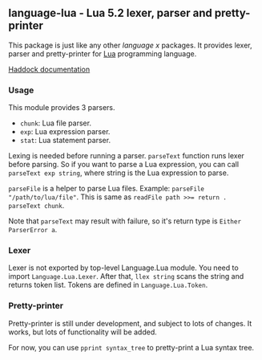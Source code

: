 language-lua - Lua 5.2 lexer, parser and pretty-printer
-------------------------------------------------------

This package is just like any other *language x* packages. It provides lexer, parser and pretty-printer for [Lua](http://www.lua.org/) programming language.

[Haddock documentation](https://osa1.github.io/language-lua)

### Usage

This module provides 3 parsers.

- `chunk`: Lua file parser.
- `exp`: Lua expression parser.
- `stat`: Lua statement parser.

Lexing is needed before running a parser. `parseText` function runs lexer before parsing. So if you want to parse a Lua expression, you can call `parseText exp string`, where string is the Lua expression to parse.

`parseFile` is a helper to parse Lua files. Example: `parseFile "/path/to/lua/file"`. This is same as `readFile path >>= return . parseText chunk`.

Note that `parseText` may result with failure, so it's return type is `Either ParserError a`.

### Lexer

Lexer is not exported by top-level Language.Lua module. You need to import `Language.Lua.Lexer`. After that, `llex string` scans the string and returns token list. Tokens are defined in `Language.Lua.Token`.

### Pretty-printer

Pretty-printer is still under development, and subject to lots of changes. It works, but lots of functionality will be added.

For now, you can use `pprint syntax_tree` to pretty-print a Lua syntax tree.
